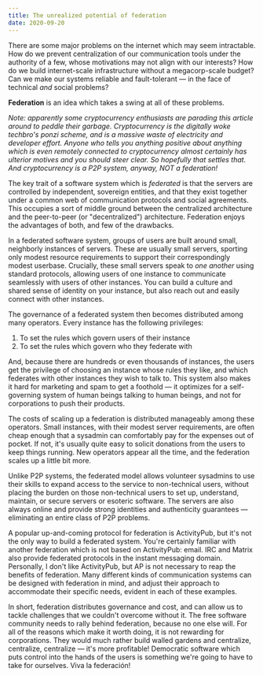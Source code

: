 ```yaml
---
title: The unrealized potential of federation
date: 2020-09-20
---
```


There are some major problems on the internet which may seem intractable. How do
we prevent centralization of our communication tools under the authority of a
few, whose motivations may not align with our interests? How do we build
internet-scale infrastructure without a megacorp-scale budget? Can we make our
systems reliable and fault-tolerant &mdash; in the face of technical *and*
social problems?

**Federation** is an idea which takes a swing at all of these problems.

*Note: apparently some cryptocurrency enthusiasts are parading this article
around to peddle their garbage. Cryptocurrency is the digitally woke techbro's
ponzi scheme, and is a massive waste of electricity and developer effort. Anyone
who tells you anything positive about anything which is even remotely connected
to cryptocurrency almost certainly has ulterior motives and you should steer
clear. So hopefully that settles that. And cryptocurrency is a P2P system,
anyway, NOT a federation!*

The key trait of a software system which is *federated* is that the servers are
controlled by independent, sovereign entities, and that they exist together
under a common web of communication protocols and social agreements. This
occupies a sort of middle ground between the centralized architecture and the
peer-to-peer (or "decentralized") architecture. Federation enjoys the advantages
of both, and few of the drawbacks.

In a federated software system, groups of users are built around small,
neighborly instances of servers. These are usually small servers, sporting only
modest resource requirements to support their correspondingly modest userbase.
Crucially, these small servers speak to *one another* using standard protocols,
allowing users of one instance to communicate seamlessly with users of other
instances. You can build a culture and shared sense of identity on your
instance, but also reach out and easily connect with other instances.

The governance of a federated system then becomes distributed among many
operators. Every instance has the following privileges:

1. To set the rules which govern users of their instance
2. To set the rules which govern who they federate with

And, because there are hundreds or even thousands of instances, the users get
the privilege of choosing an instance whose rules they like, and which federates
with other instances they wish to talk to. This system also makes it hard for
marketing and spam to get a foothold &mdash; it optimizes for a self-governing
system of human beings talking to human beings, and not for corporations to push
their products.

The costs of scaling up a federation is distributed manageably among these
operators. Small instances, with their modest server requirements, are often
cheap enough that a sysadmin can comfortably pay for the expenses out of pocket.
If not, it's usually quite easy to solicit donations from the users to keep
things running. New operators appear all the time, and the federation scales up
a little bit more.

Unlike P2P systems, the federated model allows volunteer sysadmins to use their
skills to expand access to the service to non-technical users, without placing
the burden on those non-technical users to set up, understand, maintain, or
secure servers or esoteric software. The servers are also always online and
provide strong identities and authenticity guarantees &mdash; eliminating an
entire class of P2P problems.

A popular up-and-coming protocol for federation is ActivityPub, but it's not the
only way to build a federated system. You're certainly familiar with another
federation which is not based on ActivityPub: email. IRC and Matrix also provide
federated protocols in the instant messaging domain. Personally, I don't like
ActivityPub, but AP is not necessary to reap the benefits of federation. Many
different kinds of communication systems can be designed with federation in
mind, and adjust their approach to accommodate their specific needs, evident in
each of these examples.

In short, federation distributes governance and cost, and can allow us to tackle
challenges that we couldn't overcome without it. The free software community
needs to rally behind federation, because no one else will. For all of the
reasons which make it worth doing, it is not rewarding for corporations.  They
would much rather build walled gardens and centralize, centralize, centralize
&mdash; it's more profitable!  Democratic software which puts control into the
hands of the users is something we're going to have to take for ourselves. Viva
la federación!
